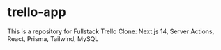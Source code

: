# trello-app
This is a repository for Fullstack Trello Clone: Next.js 14, Server Actions, React, Prisma, Tailwind, MySQL
